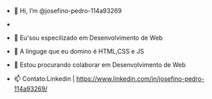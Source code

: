 - 👋 Hi, I’m @josefino-pedro-114a93269






- 
- 👀 Eu'sou especilizado em Desenvolvimento de Web
- 🌱 A linguge que eu domino é HTML,CSS e JS
- 💞️ Estou procurando colaborar em Desenvolvimento de Web
- 📫 Contato:Linkedin | https://www.linkedin.com/in/josefino-pedro-114a93269/

<!---
josefino-pedro-114a93269/josefino-pedro-114a93269 is a ✨ special ✨ repository because its `README.md` (this file) appears on your GitHub profile.
You can click the Preview link to take a look at your changes.
--->
